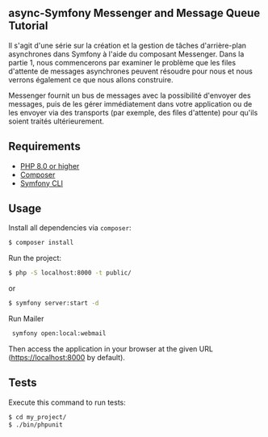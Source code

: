 async-Symfony Messenger and Message Queue Tutorial
-------------

Il s'agit d'une série sur la création et la gestion de tâches d'arrière-plan asynchrones dans Symfony à l'aide du composant Messenger. Dans la partie 1, nous commencerons par examiner le problème que les files d'attente de messages asynchrones peuvent résoudre pour nous et nous verrons également ce que nous allons construire.

Messenger fournit un bus de messages avec la possibilité d'envoyer des messages, puis de les gérer immédiatement dans votre application ou de les envoyer via des transports (par exemple, des files d'attente) pour qu'ils soient traités ultérieurement.

Requirements
------------
- [PHP 8.0 or higher](https://www.php.net/downloads.php)
- [Composer](https://getcomposer.org/)
- [Symfony CLI](https://symfony.com/download)
<!-- - [Docker](https://www.docker.com/) -->

Usage
-----
Install all dependencies via `composer`:

```bash
$ composer install
```
Run the project:

```bash
$ php -S localhost:8000 -t public/
```
or

```bash
$ symfony server:start -d
```

Run Mailer

```bash
 symfony open:local:webmail
````

Then access the application in your browser at the given URL (<https://localhost:8000> by default).

Tests
-----
Execute this command to run tests:

```bash
$ cd my_project/
$ ./bin/phpunit
```



